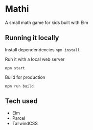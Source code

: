 # Mathi

A small math game for kids built with Elm

## Running it locally

Install dependendencies
```npm install```

Run it with a local web server

```npm start```

Build for production

```npm run build```

## Tech used

- Elm
- Parcel
- TailwindCSS

